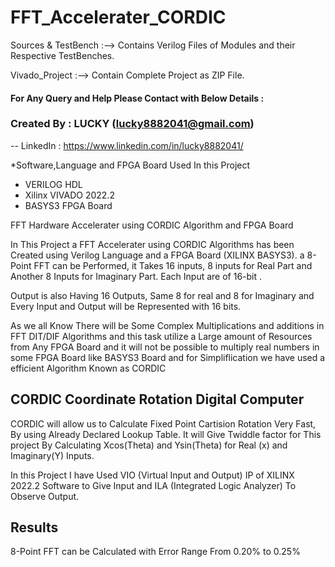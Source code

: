 # FFT_Accelerater_CORDIC

Sources & TestBench :--> Contains Verilog Files of Modules and their Respective TestBenches.

Vivado_Project :--> Contain Complete Project as ZIP File.

#### For Any Query and Help Please Contact with Below Details :

### Created By :   LUCKY (lucky8882041@gmail.com) 
  --  LinkedIn : https://www.linkedin.com/in/lucky8882041/
    
    
 *Software,Language and FPGA Board Used In this Project
 * VERILOG HDL
 * Xilinx VIVADO 2022.2
 * BASYS3 FPGA Board


FFT Hardware Accelerater using CORDIC Algorithm and FPGA Board

In This Project a FFT Accelerater using CORDIC Algorithms has been Created using Verilog Language and a FPGA Board (XILINX BASYS3).
a 8-Point FFT can be Performed, it Takes 16 inputs, 8 inputs for Real Part and Another 8 Inputs for Imaginary Part.
Each Input are of 16-bit .

Output is also Having 16 Outputs, Same 8 for real and 8 for Imaginary and Every Input and Output will be Represented with 16 bits.

As we all Know There will be Some Complex Multiplications and additions in FFT DIT/DIF Algorithms and this task utilize a Large amount of Resources from Any FPGA Board
and it will not be possible to multiply real numbers in some FPGA Board like BASYS3 Board and for Simpliflication we have used a efficient Algorithm Known as CORDIC 

## CORDIC Coordinate Rotation Digital Computer

CORDIC will allow us to Calculate Fixed Point Cartision Rotation Very Fast, By using Already Declared Lookup Table. It will Give Twiddle factor for This project
By Calculating Xcos(Theta) and Ysin(Theta) for Real (x) and Imaginary(Y) Inputs.

In this Project I have Used VIO (Virtual Input and Output) IP of XILINX 2022.2 Software to Give Input and ILA (Integrated Logic Analyzer) To Observe Output.


## Results
8-Point FFT can be Calculated with Error Range From 0.20% to 0.25%
